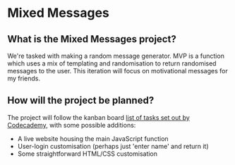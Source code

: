 # Mixed Messages 
## What is the Mixed Messages project?
We're tasked with making a random message generator. MVP is a function which uses a mix of templating and randomisation to return randomised messages to the user.
This iteration will focus on motivational messages for my friends.
## How will the project be planned?
The project will follow the kanban board <a href="https://www.codecademy.com/journeys/full-stack-engineer/paths/fscj-22-building-interactive-websites/tracks/fscj-22-portfolio-project-javascript-syntax/modules/fscp-22-mixed-messages-0a2e7c49-03e1-4825-a480-508f02de0208/kanban_projects/mixed-messages">list of tasks set out by Codecademy</a>, with some possible additions:
+ A live website housing the main JavaScript function
+ User-login customisation (perhaps just 'enter name' and return it)
+ Some straightforward HTML/CSS customisation